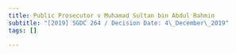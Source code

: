 ```yaml
---
title: Public Prosecutor v Muhamad Sultan bin Abdul Rahmin
subtitle: "[2019] SGDC 264 / Decision Date: 4\_December\_2019"
tags: []

---
```

